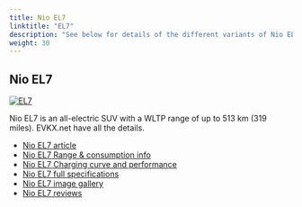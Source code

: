 ```yaml
---
title: Nio EL7
linktitle: "EL7"
description: "See below for details of the different variants of Nio EL7"
weight: 30
---
```

## Nio EL7

<a href="/models/nio/el7/el7/"><img src="https://media.evkx.net/multimedia/models/nio/el7/el7/main_1_st.jpg" class="img-fluid" alt="EL7" ></a>

Nio EL7 is an all-electric SUV with a WLTP range of up to 513 km (319 miles). EVKX.net have all the details. 

- [Nio EL7 article](/models/nio/el7/el7/)
- [Nio EL7 Range & consumption info](/models/nio/el7/el7/rangeandconsumption)
- [Nio EL7 Charging curve and performance](/models/nio/el7/el7/chargingcurve)
- [Nio EL7 full specifications](/models/nio/el7/el7/specifications)
- [Nio EL7 image gallery](/models/nio/el7/el7/gallery)
- [Nio EL7 reviews](/models/nio/el7/el7/reviews)

